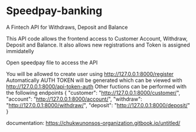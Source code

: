 # Speedpay-banking
A Fintech API for Withdraws, Deposit and Balance

This API code allows the frontend access to Customer Account, Withdraw, Deposit and Balance. It also allows new registrations and Token is assigned immidatelly 

Open speedpay file to access the API

You will be allowed to create user using http://127.0.0.1:8000/register
Automatically AUTH TOKEN will be generated which can be viewed with http://127.0.0.1:8000/api-token-auth
Other fuctions can be performed with the following endpoints
{
    "customer": "http://127.0.0.1:8000/customer/",
    "account": "http://127.0.0.1:8000/account/",
    "withdraw": "http://127.0.0.1:8000/withdraw/",
    "deposit": "http://127.0.0.1:8000/deposit/"
}

documentation: https://chukwunonsos-organization.gitbook.io/untitled/
